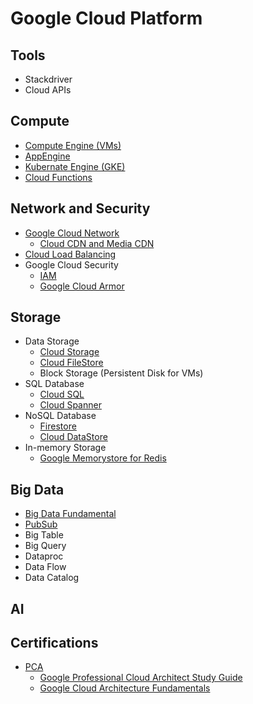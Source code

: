 # Google Cloud Platform

## Tools
- Stackdriver
- Cloud APIs

## Compute
- [Compute Engine (VMs)](./Documents/ComputeEngine.md)
- [AppEngine](./Documents/AppEngine.md)
- [Kubernate Engine (GKE)](./Documents/GKE.md)
- [Cloud Functions](https://cloud.google.com/functions/docs/console-quickstart)

## Network and Security
- [Google Cloud Network](./Documents/Networking.md)
  - [Cloud CDN and Media CDN](https://cloud.google.com/cdn/docs/overview)
- [Cloud Load Balancing](./Documents/CloudLoadBalancing.md)
- Google Cloud Security
  - [IAM](./Documents/IAM.md)
  - [Google Cloud Armor](https://cloud.google.com/armor/docs/cloud-armor-overview)

## Storage
- Data Storage
  - [Cloud Storage](./Documents/CloudStorage.md)
  - [Cloud FileStore](https://cloud.google.com/filestore/docs/overview)
  - Block Storage (Persistent Disk for VMs)
- SQL Database
  - [Cloud SQL](https://cloud.google.com/sql/docs/introduction)
  - [Cloud Spanner](Documents/CloudSpanner.md)
- NoSQL Database
  - [Firestore](Documents/Firestore.md)
  - [Cloud DataStore](Documents/CloudDatastore.md)
- In-memory Storage
  - [Google Memorystore for Redis](./Documents/MemoryStore.md)

## Big Data
- [Big Data Fundamental]()
- [PubSub](./Documents/PubSub.md)
- Big Table
- Big Query
- Dataproc
- Data Flow
- Data Catalog

## AI

## Certifications
- [PCA](./Certificates/pca.md)
  - [Google Professional Cloud Architect Study Guide](PDFs/PCA.pdf)
  - [Google Cloud Architecture Fundamentals](./Documents/Architecture.md)
